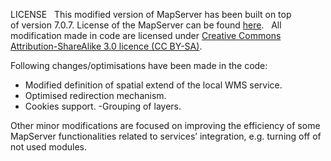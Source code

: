 LICENSE
 
This modified version of MapServer has been built on top of version 7.0.7. License of the MapServer can be found [here](https://mapserver.org/copyright.html).  
All modification made in code are licensed under [Creative Commons Attribution-ShareAlike 3.0 licence (CC BY-SA)](https://creativecommons.org/licenses/by-sa/3.0/).

Following changes/optimisations have been made in the code:
- Modified definition of spatial extend of the local WMS service.
- Optimised redirection mechanism. 
- Cookies support. 
-Grouping of layers.

Other minor modifications are focused on improving the efficiency of some MapServer functionalities related to services’ integration, e.g. turning off of not used modules.
